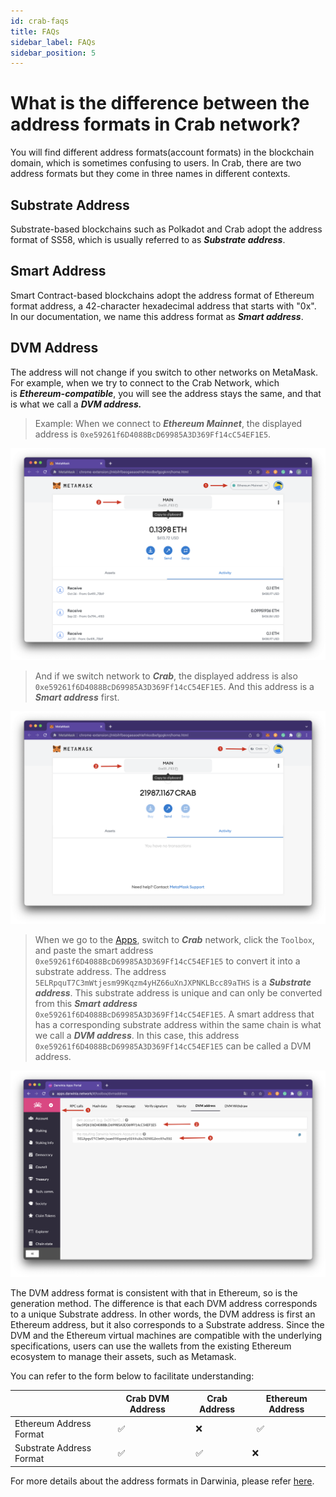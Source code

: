 ```yaml
---
id: crab-faqs
title: FAQs
sidebar_label: FAQs
sidebar_position: 5
---
```


# What is the difference between the address formats in Crab network?

You will find different address formats(account formats) in the blockchain domain, which is sometimes confusing to users. In Crab, there are two address formats but they come in three names in different contexts.

## Substrate Address

Substrate-based blockchains such as Polkadot and Crab adopt the address format of SS58, which is usually referred to as ***Substrate address***.

## Smart Address

Smart Contract-based blockchains adopt the address format of Ethereum format address, a 42-character hexadecimal address that starts with "0x". In our documentation, we name this address format as ***Smart address***.

## DVM Address

The address will not change if you switch to other networks on MetaMask. For example, when we try to connect to the Crab Network, which is ***Ethereum-compatible***, you will see the address stays the same, and that is what we call a ***DVM address.*** 

> Example: When we connect to ***Ethereum Mainnet***, the displayed address is `0xe59261f6D4088BcD69985A3D369Ff14cC54EF1E5`.
> 

![01](../assets/crab-network/crab-faqs-address-format-01.png)

> And if we switch network to ***Crab***, the displayed address is also `0xe59261f6D4088BcD69985A3D369Ff14cC54EF1E5`. And this address is a ***Smart address*** first.
> 

![02](../assets/crab-network/crab-faqs-address-format-02.png)

> When we go to the [Apps](https://apps.darwinia.network/#/toolbox/dvmaddress), switch to ***Crab*** network, click the `Toolbox`, and paste the smart address `0xe59261f6D4088BcD69985A3D369Ff14cC54EF1E5` to convert it into a substrate address. 
The address `5ELRpquT7C3mWtjesm99Kqzm4yHZ66uXnJXPNKLBcc89aTHS` is a ***Substrate address***. This substrate address is unique and can only be converted from this ***Smart address*** `0xe59261f6D4088BcD69985A3D369Ff14cC54EF1E5`. A smart address that has a corresponding substrate address within the same chain is what we call a ***DVM address***. In this case, this address `0xe59261f6D4088BcD69985A3D369Ff14cC54EF1E5` can be called a DVM address.
> 

![03](../assets/crab-network/crab-faqs-address-format-03.png)

The DVM address format is consistent with that in Ethereum, so is the generation method. The difference is that each DVM address corresponds to a unique Substrate address. In other words, the DVM address is first an Ethereum address, but it also corresponds to a Substrate address. Since the DVM and the Ethereum virtual machines are compatible with the underlying specifications, users can use the wallets from the existing Ethereum ecosystem to manage their assets, such as Metamask. 

You can refer to the form below to facilitate understanding:

|  | Crab DVM Address | Crab Address  | Ethereum Address |
| --- | --- | --- | --- |
| Ethereum Address Format |               ✅ |            ❌ |                ✅ |
| Substrate Address Format |               ✅ |            ✅ |                ❌ |

For more details about the address formats in Darwinia, please refer [here](https://darwinianetwork.medium.com/build-on-darwinia-2-1-address-formats-in-darwinia-e964cc91fccc).